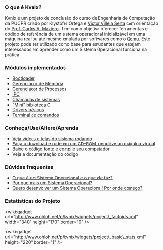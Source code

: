### O que é Kvnix? ###

Kvnix é um projeto de conclusão do curso de Engenharia de Computação da PUCPR criado por Klystofer Ortega e [Victor Villela Serta](http://www.google.com/profiles/victorserta) com orientação do [Prof. Carlos A. Maziero](http://www.ppgia.pucpr.br/~maziero/doku.php). Tem como objetivo oferecer ferramentas e código de referência de um sistema operacional inicializável em uma máquina real ou até mesmo emulada por softwares como o [Qemu](http://pt.wikipedia.org/wiki/QEMU). Este projeto pode ser utilizado como base para estudantes que estejam interessados em aprender como um Sistema Operacional funciona na prática.

### Módulos implementados ###

  * [Bootloader](Bootloader.md)
  * [Gerenciador de Memória](Gerenciador_Memoria.md)
  * [Gerenciador de Processos](Gerenciador_Processos.md)
  * [IPC](IPC.md)
  * [Chamadas de sistemas](System_Call.md)
  * ["Mini" biblioteca C](Minilib.md)
  * [Drivers básicos](Drivers.md)
  * [Terminal de comandos](Shell.md)

### Conheça/Use/Altere/Aprenda ###
  * [Veja vídeos e telas do sistema rodando](Screenshots.md)
  * [Faça o download e rode em um CD-ROM, pendrive ou máquina virtual](Como_Executar.md)
  * [Baixe o código fonte e compile seu computador](Como_Compilar.md)
  * Veja a documentação do código

### Dúvidas frequentes ###

  * [O que é um Sistema Operacional e o que ele faz?](O_que_e_Sistema_Operacional.md)
  * [Por que mais um Sistema Operacional?](Por_que_mais_um.md)
  * [Quero desenvolver um Sistema Operacional! Por onde começo?](Onde_comecar.md)


### Estatísticas do Projeto ###

&lt;wiki:gadget url="http://www.ohloh.net/p/kvnix/widgets/project\_factoids.xml" width="340" height="170" border="0" /&gt;

&lt;wiki:gadget url="http://www.ohloh.net/p/kvnix/widgets/project\_basic\_stats.xml" height="220" border="1" /&gt;
